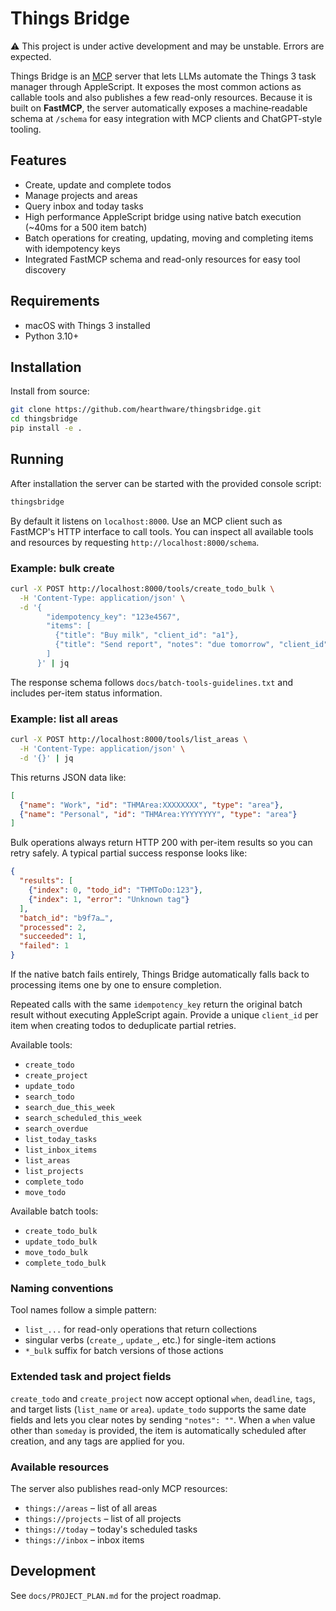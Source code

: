 # Things Bridge

⚠️ This project is under active development and may be unstable. Errors are expected.

Things Bridge is an [MCP](https://github.com/hearthware/fastmcp) server that lets LLMs automate the Things 3 task manager through AppleScript. It exposes the most common actions as callable tools and also publishes a few read-only resources. Because it is built on **FastMCP**, the server automatically exposes a machine‑readable schema at `/schema` for easy integration with MCP clients and ChatGPT-style tooling.

## Features

- Create, update and complete todos
- Manage projects and areas
- Query inbox and today tasks
- High performance AppleScript bridge using native batch execution (~40ms for a 500 item batch)
- Batch operations for creating, updating, moving and completing items with idempotency keys
- Integrated FastMCP schema and read-only resources for easy tool discovery

## Requirements

- macOS with Things 3 installed
- Python 3.10+

## Installation

Install from source:

```bash
git clone https://github.com/hearthware/thingsbridge.git
cd thingsbridge
pip install -e .
```

## Running

After installation the server can be started with the provided console script:

```bash
thingsbridge
```

By default it listens on `localhost:8000`. Use an MCP client such as FastMCP's HTTP interface to call tools. You can inspect all available tools and resources by requesting `http://localhost:8000/schema`.

### Example: bulk create

```bash
curl -X POST http://localhost:8000/tools/create_todo_bulk \
  -H 'Content-Type: application/json' \
  -d '{
        "idempotency_key": "123e4567",
        "items": [
          {"title": "Buy milk", "client_id": "a1"},
          {"title": "Send report", "notes": "due tomorrow", "client_id": "a2"}
        ]
      }' | jq
```


The response schema follows `docs/batch-tools-guidelines.txt` and includes per-item status information.

### Example: list all areas

```bash
curl -X POST http://localhost:8000/tools/list_areas \
  -H 'Content-Type: application/json' \
  -d '{}' | jq
```

This returns JSON data like:

```json
[
  {"name": "Work", "id": "THMArea:XXXXXXXX", "type": "area"},
  {"name": "Personal", "id": "THMArea:YYYYYYYY", "type": "area"}
]
```

Bulk operations always return HTTP 200 with per-item results so you can retry safely. A typical partial success response looks like:

```json
{
  "results": [
    {"index": 0, "todo_id": "THMToDo:123"},
    {"index": 1, "error": "Unknown tag"}
  ],
  "batch_id": "b9f7a…",
  "processed": 2,
  "succeeded": 1,
  "failed": 1
}
```
If the native batch fails entirely, Things Bridge automatically falls back to processing items one by one to ensure completion.

Repeated calls with the same `idempotency_key` return the original
batch result without executing AppleScript again. Provide a unique
`client_id` per item when creating todos to deduplicate partial retries.

Available tools:
* `create_todo`
* `create_project`
* `update_todo`
* `search_todo`
* `search_due_this_week`
* `search_scheduled_this_week`
* `search_overdue`
* `list_today_tasks`
* `list_inbox_items`
* `list_areas`
* `list_projects`
* `complete_todo`
* `move_todo`

Available batch tools:
* `create_todo_bulk`
* `update_todo_bulk`
* `move_todo_bulk`
* `complete_todo_bulk`

### Naming conventions

Tool names follow a simple pattern:
* `list_...` for read-only operations that return collections
* singular verbs (`create_`, `update_`, etc.) for single-item actions
* `*_bulk` suffix for batch versions of those actions

### Extended task and project fields

`create_todo` and `create_project` now accept optional `when`, `deadline`, `tags`, and target lists (`list_name` or `area`). `update_todo` supports the same date fields and lets you clear notes by sending `"notes": ""`.
When a `when` value other than `someday` is provided, the item is automatically scheduled after creation, and any tags are applied for you.

### Available resources

The server also publishes read-only MCP resources:
* `things://areas` – list of all areas
* `things://projects` – list of all projects
* `things://today` – today's scheduled tasks
* `things://inbox` – inbox items

## Development

See `docs/PROJECT_PLAN.md` for the project roadmap.
